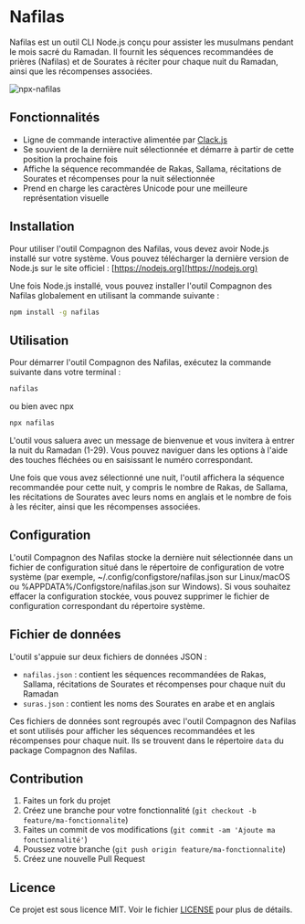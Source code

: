 # Nafilas

Nafilas est un outil CLI Node.js conçu pour assister les musulmans pendant le mois sacré du Ramadan. Il fournit les séquences recommandées de prières (Nafilas) et de Sourates à réciter pour chaque nuit du Ramadan, ainsi que les récompenses associées.

![npx-nafilas](https://github.com/adyngom/nafilas-cli/assets/290986/8e0533cc-4d0b-48dd-a60c-bc8f034cefac)


## Fonctionnalités

- Ligne de commande interactive alimentée par [Clack.js](https://github.com/natemoo-re/clack)
- Se souvient de la dernière nuit sélectionnée et démarre à partir de cette position la prochaine fois
- Affiche la séquence recommandée de Rakas, Sallama, récitations de Sourates et récompenses pour la nuit sélectionnée
- Prend en charge les caractères Unicode pour une meilleure représentation visuelle

## Installation

Pour utiliser l'outil Compagnon des Nafilas, vous devez avoir Node.js installé sur votre système. Vous pouvez télécharger la dernière version de Node.js sur le site officiel : [https://nodejs.org](https://nodejs.org)

Une fois Node.js installé, vous pouvez installer l'outil Compagnon des Nafilas globalement en utilisant la commande suivante :

```bash
npm install -g nafilas
```


## Utilisation

Pour démarrer l'outil Compagnon des Nafilas, exécutez la commande suivante dans votre terminal :

```bash
nafilas
```

ou bien avec npx

```bash
npx nafilas
```

L'outil vous saluera avec un message de bienvenue et vous invitera à entrer la nuit du Ramadan (1-29). Vous pouvez naviguer dans les options à l'aide des touches fléchées ou en saisissant le numéro correspondant.

Une fois que vous avez sélectionné une nuit, l'outil affichera la séquence recommandée pour cette nuit, y compris le nombre de Rakas, de Sallama, les récitations de Sourates avec leurs noms en anglais et le nombre de fois à les réciter, ainsi que les récompenses associées.

## Configuration

L'outil Compagnon des Nafilas stocke la dernière nuit sélectionnée dans un fichier de configuration situé dans le répertoire de configuration de votre système (par exemple, ~/.config/configstore/nafilas.json sur Linux/macOS ou %APPDATA%/Configstore/nafilas.json sur Windows). Si vous souhaitez effacer la configuration stockée, vous pouvez supprimer le fichier de configuration correspondant du répertoire système.

## Fichier de données

L'outil s'appuie sur deux fichiers de données JSON :

- `nafilas.json` : contient les séquences recommandées de Rakas, Sallama, récitations de Sourates et récompenses pour chaque nuit du Ramadan
- `suras.json` : contient les noms des Sourates en arabe et en anglais

Ces fichiers de données sont regroupés avec l'outil Compagnon des Nafilas et sont utilisés pour afficher les séquences recommandées et les récompenses pour chaque nuit. Ils se trouvent dans le répertoire `data` du package Compagnon des Nafilas.

## Contribution

1. Faites un fork du projet
2. Créez une branche pour votre fonctionnalité (`git checkout -b feature/ma-fonctionnalite`)
3. Faites un commit de vos modifications (`git commit -am 'Ajoute ma fonctionnalité'`)
4. Poussez votre branche (`git push origin feature/ma-fonctionnalite`)
5. Créez une nouvelle Pull Request

## Licence

Ce projet est sous licence MIT. Voir le fichier [LICENSE](https://github.com/git/git-scm.com/blob/main/MIT-LICENSE.txt) pour plus de détails.
